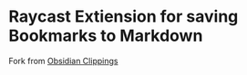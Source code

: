 # Raycast Extiension for saving Bookmarks to Markdown

Fork from [Obsidian Clippings](https://github.com/raycast/extensions/tree/148aac6ea48cd30a46a694ff8bb33ad21120de3c/extensions/obs-clippings)

